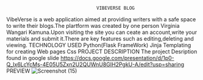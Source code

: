                                      VIBEVERSE BLOG
VibeVerse is a web application aimed at providing writers with a safe space to write their blogs.The plartform was created by one person Virginia Wangari Kamuna.Upon visiting the site you can ceate an account,write your materials and submit it.There are key features such as editing,deleting and viewing.
                                    TECHNOLOGY USED
Python(Flask FrameWork)
Jinja Templating for creating Web pages
Css
                                   PROJECT DESCRIPTION
The  project Desription found in google slide https://docs.google.com/presentation/d/1p0-Q_Ix6LcYcMs-4E05U5Zxn2U2QUWnU8GIH2PgkU-A/edit?usp=sharing
                                    PREVIEW
![Screenshot (15)](https://github.com/user-attachments/assets/258d2681-6dd0-4782-8105-d60416f3eeff)
